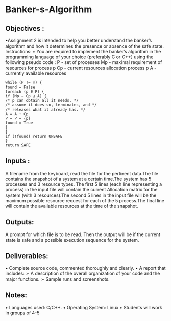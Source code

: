 # Banker-s-Algorithm

## Objectives :
•Assignment 2 is intended to help you better understand the banker’s 
algorithm and how it determines the presence or absence of the safe state.
Instructions:
• You are required to implement the banker’s algorithm in the programming 
language of your choice (preferably C or C++) using the following pseudo 
code :
P - set of processes
Mp - maximal requirement of resources for process p
Cp - current resources allocation process p 
A - currently available resources
```
while (P != ∅) {
found = False
foreach (p ∈ P) {
if (Mp − Cp ≤ A) {
/* p can obtain all it needs. */
/* assume it does so, terminates, and */
/* releases what it already has. */
A = A + Cp
P = P − {p}
found = True
}
}
if (!found) return UNSAFE
}
return SAFE
```
## Inputs :
A filename from the keyboard, read the file for the pertinent data.The file 
contains the snapshot of a system at a certain time.The system has 5 processes 
and 3 resource types.
The first 5 lines (each line representing a process) in the input file will 
contain the current Allocation matrix for the system (with 3 resources).The 
second 5 lines in the input file will be the maximum possible resource request 
for each of the 5 process.The final line will contain the available resources at 
the time of the snapshot.
## Outputs: 
A prompt for which file is to be read. Then the output will be if the current 
state is safe and a possible execution sequence for the system.
## Deliverables:
• Complete source code, commented thoroughly and clearly.
• A report that includes:
➢ A description of the overall organization of your code and the 
major functions.
➢ Sample runs and screenshots.
## Notes:
• Languages used: C/C++.
• Operating System: Linux
• Students will work in groups of 4-5

